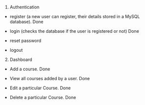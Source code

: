 1. Authentication

- register (a new user can register, their details stored in a MySQL database). Done

- login (checks the database if the user is registered or not) Done

- reset password

- logout

2. Dashboard

- Add a course. Done

- View all courses added by a user. Done

- Edit a particular Course. Done

- Delete a particular Course. Done
